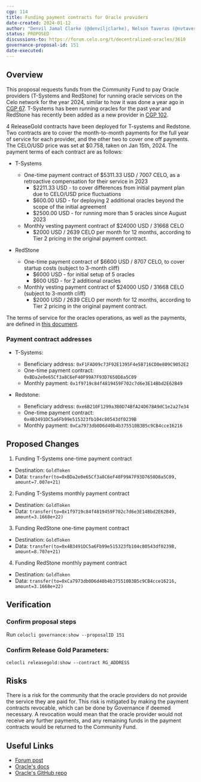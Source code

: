 ```yaml
---
cgp: 114
title: Funding payment contracts for Oracle providers
date-created: 2024-01-12
author: "Denvil Jamal Clarke (@denviljclarke), Nelson Taveras (@nvtaveras)"
status: PROPOSED
discussions-to: https://forum.celo.org/t/decentralized-oracles/3610
governance-proposal-id: 151
date-executed:
---
```


## Overview

This proposal requests funds from the Community Fund to pay Oracle providers (T-Systems and RedStone) for running oracle services on the Celo network for the year 2024, similar to how it was done a year ago in [CGP 67](https://celo.stake.id/#/proposal/77). T-Systems has been running oracles for the past year and RedStone has recently been added as a new provider in [CGP 102](https://celo.stake.id/#/proposal/145).

4 ReleaseGold contracts have been deployed for T-systems and Redstone. Two contracts are to cover the month-to-month payments for the full year of service for each provider, and the other two to cover one off payments. The CELO/USD price was set at $0.758, taken on Jan 15th, 2024. The payment terms of each contract are as follows:

- T-Systems

  - One-time payment contract of $5311.33 USD / 7007 CELO, as a retroactive compensation for their service in 2023
    - $2211.33 USD - to cover differences from initial payment plan due to CELO/USD price fluctuations
    - $600.00 USD - for deploying 2 additional oracles beyond the scope of the initial agreement
    - $2500.00 USD - for running more than 5 oracles since August 2023
  - Monthly vesting payment contract of $24000 USD / 31668 CELO
    - $2000 USD / 2639 CELO per month for 12 months, according to Tier 2 pricing in the original payment contract.

- RedStone
  - One-time payment contract of $6600 USD / 8707 CELO, to cover startup costs (subject to 3-month cliff)
    - $6000 USD - for initial setup of 5 oracles
    - $600 USD - for 2 additional oracles
  - Monthly vesting payment contract of $24000 USD / 31668 CELO (subject to 3-month cliff)
    - $2000 USD / 2639 CELO per month for 12 months, according to Tier 2 pricing in the original payment contract.

The terms of service for the oracles operations, as well as the payments, are defined in [this document](https://forum.celo.org/t/decentralized-oracles/3610/18?u=max_dt).

### Payment contract addresses

- T-Systems:

  - Beneficiary address: `0xF1FAD09c73F92E1395F4e5B716CD0e809C9052E2`
  - One-time payment contract: `0xBDa2e0e65Cf3a8C6eF40F99A7F93D7650D8a5C09`
  - Monthly payment: `0x1f9719c84f4819459F702c7d6e3E14Bbd2E62B49`

- Redstone:

  - Beneficiary address: `0xe6B210F1299a3B0D74BfA24D678A9dC1e2a27e34`
  - One-time payment contract: `0x4B3491DC5a6Fb99e515323fb104c80543df0239B`
  - Monthly payment: `0xCa7973db0D6d40b4b375510B3B5c9CB4cce16216`

## Proposed Changes

1. Funding T-Systems one-time payment contract

- Destination: `GoldToken`
- Data: `transfer(to=0xBDa2e0e65Cf3a8C6eF40F99A7F93D7650D8a5C09, amount=7.007e+21)`

2. Funding T-Systems monthly payment contract

- Destination: `GoldToken`
- Data: `transfer(to=0x1f9719c84f4819459F702c7d6e3E14Bbd2E62B49, amount=3.1668e+22)`

3. Funding RedStone one-time payment contract

- Destination: `GoldToken`
- Data: `transfer(to=0x4B3491DC5a6Fb99e515323fb104c80543df0239B, amount=8.707e+21)`

4. Funding RedStone monthly payment contract

- Destination: `GoldToken`
- Data: `transfer(to=0xCa7973db0D6d40b4b375510B3B5c9CB4cce16216, amount=3.1668e+22)`

## Verification

### Confirm proposal steps

Run `celocli governance:show --proposalID 151`

### Confirm Release Gold Parameters:

`celocli releasegold:show --contract RG_ADDRESS`

## Risks

There is a risk for the community that the oracle providers do not provide the service they are paid for. This risk is mitigated by making the payment contracts revocable, which can be done by Governance if deemed necessary. A revocation would mean that the oracle provider would not receive any further payments, and any remaining funds in the payment contracts would be returned to the Community Fund.

## Useful Links

- [Forum post](https://forum.celo.org/t/decentralized-oracles/3610/2)
- [Oracle's docs](https://docs.celo.org/celo-codebase/protocol/stability/oracles)
- [Oracle's GitHub repo](https://github.com/celo-org/celo-oracle)
